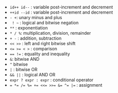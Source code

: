 - `id++ id--` : variable post-increment and decrement 
- `++id --id` : variable post-increment and decrement
- ` - + `: unary minus and plus 
- ` ! ~` : logical and bitwise negation 
- `**` : exponentiation 
- `* / %`: multiplication, division, remainder 
- `+ -` : addition, subtraction 
- `<< >>` : left and right bitwise shift 
- `<= >= < >` : comparison 
- `== !=` : equality and inequality  
- `&`:  bitwise AND 
- `^` bitwise  
- `|` : bitwise OR 
- `&& ||` : logical AND OR 
- `expr ? expr : expr` : conditional operator 
- `= *= /= %= += <<= >>= &= ^= |=` :  assignment 
